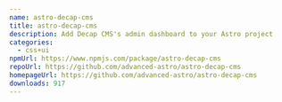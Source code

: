 ```yaml
---
name: astro-decap-cms
title: astro-decap-cms
description: Add Decap CMS's admin dashboard to your Astro project
categories:
  - css+ui
npmUrl: https://www.npmjs.com/package/astro-decap-cms
repoUrl: https://github.com/advanced-astro/astro-decap-cms
homepageUrl: https://github.com/advanced-astro/astro-decap-cms
downloads: 917
---
```

